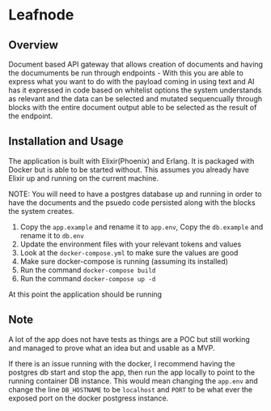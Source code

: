 # Leafnode

## Overview
Document based API gateway that allows creation of documents and having the documuments be run through endpoints - With this you are able to express what you want to do with the payload coming in using text and AI has it expressed in code based on whitelist options the system understands as relevant and the data can be selected and mutated sequencually through blocks with the entire document output able to be selected as the result of the endpoint.

## Installation and Usage
The application is built with Elixir(Phoenix) and Erlang. It is packaged with Docker but is able to be started without. This assumes you already have Elixir up and running on the current machine.

NOTE: You will need to have a postgres database up and running in order to have the documents and the psuedo code persisted along with the blocks the system creates. 

1. Copy the `app.example` and rename it to `app.env`, Copy the `db.example` and rename it to `db.env` 
2. Update the environment files with your relevant tokens and values
3. Look at the `docker-compose.yml` to make sure the values are good
4. Make sure docker-compose is running (assuming its installed)
5. Run the command `docker-compose build`
5. Run the command `docker-compose up -d`

At this point the application should be running

## Note
A lot of the app does not have tests as things are a POC but still working and managed to prove what an idea but and usable as a MVP.

If there is an issue running with the docker, I recommend having the postgres db start and stop the app, then run the app locally to point to the running container DB instance. This would mean changing the `app.env` and change the line `DB_HOSTNAME` to be `localhost` and `PORT` to be what ever the exposed port on the docker postgress instance.
